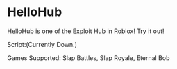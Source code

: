# HelloHub
HelloHub is one of the Exploit Hub in Roblox! Try it out!

Script:(Currently Down.)

Games Supported: Slap Battles, Slap Royale, Eternal Bob
